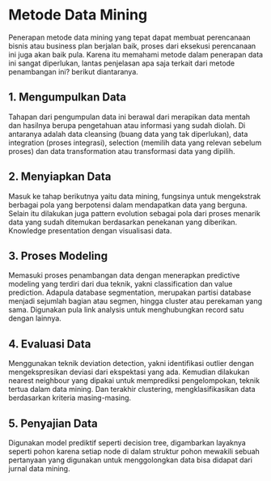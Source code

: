 # Metode Data Mining
Penerapan metode data mining yang tepat dapat membuat perencanaan bisnis atau business plan berjalan baik, proses dari eksekusi perencanaan ini juga akan baik pula. Karena itu memahami metode dalam penerapan data ini sangat diperlukan, lantas penjelasan apa saja terkait dari metode penambangan ini? berikut diantaranya.

## 1. Mengumpulkan Data
Tahapan dari pengumpulan data ini berawal dari merapikan data mentah dan hasilnya berupa pengetahuan atau informasi yang sudah diolah. Di antaranya adalah data cleansing (buang data yang tak diperlukan), data integration (proses integrasi), selection (memilih data yang relevan sebelum proses) dan data transformation atau transformasi data yang dipilih.

## 2. Menyiapkan Data
Masuk ke tahap berikutnya yaitu data mining, fungsinya untuk mengekstrak berbagai pola yang berpotensi dalam mendapatkan data yang berguna. Selain itu dilakukan juga pattern evolution sebagai pola dari proses menarik data yang sudah ditemukan berdasarkan penekanan yang diberikan. Knowledge presentation dengan visualisasi data.

## 3. Proses Modeling
Memasuki proses penambangan data dengan menerapkan predictive modeling yang terdiri dari dua teknik, yakni classification dan value prediction. Adapula database segmentation, merupakan partisi database menjadi sejumlah bagian atau segmen, hingga cluster atau perekaman yang sama. Digunakan pula link analysis untuk menghubungkan record satu dengan lainnya.

## 4. Evaluasi Data
Menggunakan teknik deviation detection, yakni identifikasi outlier dengan mengekspresikan deviasi dari ekspektasi yang ada. Kemudian dilakukan nearest neighbour yang dipakai untuk memprediksi pengelompokan, teknik tertua dalam data mining. Dan terakhir clustering, mengklasifikasikan data berdasarkan kriteria masing-masing.

## 5. Penyajian Data
Digunakan model prediktif seperti decision tree, digambarkan layaknya seperti pohon karena setiap node di dalam struktur pohon mewakili sebuah pertanyaan yang digunakan untuk menggolongkan data bisa didapat dari jurnal data mining.